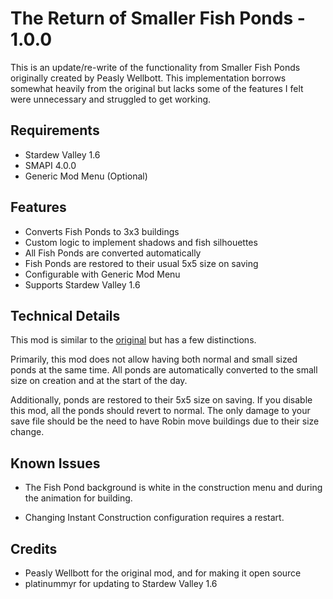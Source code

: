 # The Return of Smaller Fish Ponds - 1.0.0

This is an update/re-write of the functionality from Smaller Fish Ponds
originally created by Peasly Wellbott. This implementation borrows somewhat
heavily from the original but lacks some of the features I felt were
unnecessary and struggled to get working.

## Requirements

* Stardew Valley 1.6
* SMAPI 4.0.0
* Generic Mod Menu (Optional)

## Features

* Converts Fish Ponds to 3x3 buildings
* Custom logic to implement shadows and fish silhouettes
* All Fish Ponds are converted automatically
* Fish Ponds are restored to their usual 5x5 size on saving
* Configurable with Generic Mod Menu
* Supports Stardew Valley 1.6

## Technical Details

This mod is similar to the
[original](https://www.nexusmods.com/stardewvalley/mods/7651) but has a few
distinctions.

Primarily, this mod does not allow having both normal and small sized ponds
at the same time. All ponds are automatically converted to the small size on
creation and at the start of the day.

Additionally, ponds are restored to their 5x5 size on saving. If you disable
this mod, all the ponds should revert to normal. The only damage to your
save file should be the need to have Robin move buildings due to their size
change.

## Known Issues

* The Fish Pond background is white in the construction menu and during the
  animation for building.

* Changing Instant Construction configuration requires a restart.

## Credits

* Peasly Wellbott for the original mod, and for making it open source
* platinummyr for updating to Stardew Valley 1.6

